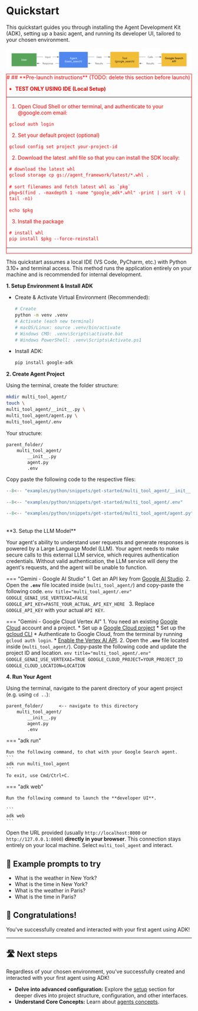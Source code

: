 # Quickstart

This quickstart guides you through installing the Agent Development Kit (ADK),
setting up a basic agent, and running its developer UI, tailored to your chosen
environment.

<img src="../../assets/quickstart.png" alt="Quickstart setup">

<div style="color:red;border: 1px solid red;">
# ## **Pre-launch instructions**
 (TODO: delete this section before launch)

* **TEST ONLY USING IDE (Local Setup)**

<table>
<td>

  1. Open Cloud Shell or other terminal, and authenticate to your @google.com
     email:
  ```
  gcloud auth login
  ```

  2. Set your default project (optional)
  ```
  gcloud config set project your-project-id
  ```


  2. Download the latest .whl file so that you can install the SDK locally:
  ```
  # download the latest whl
  gcloud storage cp gs://agent_framework/latest/*.whl .

  # sort filenames and fetch latest whl as `pkg`
  pkg=$(find . -maxdepth 1 -name "google_adk*.whl" -print | sort -V | tail -n1)

  echo $pkg
  ```

  3. Install the package
  ```
  # install whl
  pip install $pkg --force-reinstall
  ```


</td>
</table>
</div>


This quickstart assumes a local IDE (VS Code, PyCharm, etc.) with Python 3.10+
and terminal access. This method runs the application entirely on your machine
and is recommended for internal development.

**1. Setup Environment & Install ADK**

*   Create & Activate Virtual Environment (Recommended):
    ```bash
    # Create
    python -m venv .venv
    # Activate (each new terminal)
    # macOS/Linux: source .venv/bin/activate
    # Windows CMD: .venv\Scripts\activate.bat
    # Windows PowerShell: .venv\Scripts\Activate.ps1
    ```
*   Install ADK:
    ```bash
    pip install google-adk
    ```

**2. Create Agent Project**

Using the terminal, create the folder structure:
```bash
mkdir multi_tool_agent/
touch \
multi_tool_agent/__init__.py \
multi_tool_agent/agent.py \
multi_tool_agent/.env
```
Your structure:
```
parent_folder/
    multi_tool_agent/
        __init__.py
        agent.py
        .env
```

Copy paste the following code to the respective files:

```python title="multi_tool_agent/__init__.py"
--8<-- "examples/python/snippets/get-started/multi_tool_agent/__init__.py"
```

```python title="multi_tool_agent/.env"
--8<-- "examples/python/snippets/get-started/multi_tool_agent/.env"
```

```python title="multi_tool_agent/agent.py"
--8<-- "examples/python/snippets/get-started/multi_tool_agent/agent.py"
```

<br>
**3. Setup the LLM Model**

Your agent's ability to understand user requests and generate responses is
powered by a Large Language Model (LLM). Your agent needs to make secure calls
to this external LLM service, which requires authentication credentials. Without
valid authentication, the LLM service will deny the agent's requests, and the
agent will be unable to function.

=== "Gemini - Google AI Studio"
    1. Get an API key from [Google AI Studio](https://aistudio.google.com/apikey).
    2. Open the **`.env`** file located inside (`multi_tool_agent/`) and copy-paste the following code.
        ```env title="multi_tool_agent/.env"
        GOOGLE_GENAI_USE_VERTEXAI=FALSE
        GOOGLE_API_KEY=PASTE_YOUR_ACTUAL_API_KEY_HERE
        ```
    3. Replace `GOOGLE_API_KEY` with your actual `API KEY`.

=== "Gemini - Google Cloud Vertex AI"
    1. You need an existing [Google Cloud](https://cloud.google.com/?e=48754805&hl=en) account and a project.
        * Set up a [Google Cloud project](https://cloud.google.com/vertex-ai/generative-ai/docs/start/quickstarts/quickstart-multimodal#setup-gcp)
        * Set up the [gcloud CLI](https://cloud.google.com/vertex-ai/generative-ai/docs/start/quickstarts/quickstart-multimodal#setup-local)
        * Authenticate to Google Cloud, from the terminal by running `gcloud auth login`.
        * [Enable the Vertex AI API](https://console.cloud.google.com/flows/enableapi?apiid=aiplatform.googleapis.com).
    2. Open the **`.env`** file located inside (`multi_tool_agent/`). Copy-paste the following code and update the project ID and location.
        ```env title="multi_tool_agent/.env"
        GOOGLE_GENAI_USE_VERTEXAI=TRUE
        GOOGLE_CLOUD_PROJECT=YOUR_PROJECT_ID
        GOOGLE_CLOUD_LOCATION=LOCATION
        ```

**4. Run Your Agent**

Using the terminal, navigate to the parent directory of your agent project
(e.g. using `cd ..`):

```
parent_folder/      <-- navigate to this directory
    multi_tool_agent/
        __init__.py
        agent.py
        .env
```

=== "adk run"

    Run the following command, to chat with your Google Search agent.
    ```
    adk run multi_tool_agent
    ```
    To exit, use Cmd/Ctrl+C.

=== "adk web"

    Run the following command to launch the **developer UI**.

    ```
    adk web
    ```

Open the URL provided (usually `http://localhost:8000` or
`http://127.0.0.1:8000`) **directly in your browser**. This connection stays
entirely on your local machine. Select `multi_tool_agent` and interact.

## 📝 Example prompts to try

* What is the weather in New York?
* What is the time in New York?
* What is the weather in Paris?
* What is the time in Paris?

## 🎉 Congratulations!
You've successfully created and interacted with your first
agent using ADK!

---
## 🛣️ Next steps

Regardless of your chosen environment, you've successfully created and
interacted with your first agent using ADK!

*   **Delve into advanced configuration:** Explore the
    [setup](setup-and-installation.md) section for deeper dives into project
    structure, configuration, and other interfaces.
*   **Understand Core Concepts:** Learn about
    [agents concepts](../agents/overview.md).
